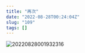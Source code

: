 ```yaml
---
title: "再次"
date: "2022-08-28T00:24:04Z"
slug: "109"
tags: []
---
```

![20220828001932316](https://dagwbl.oss-cn-chengdu.aliyuncs.com/picture/picplus/20220828001932316.jpg)
